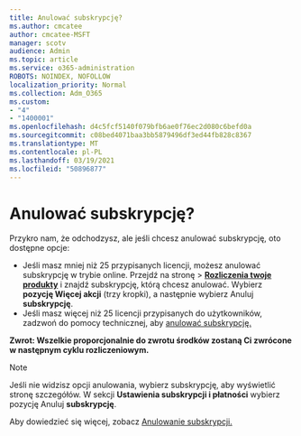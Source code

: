 ```yaml
---
title: Anulować subskrypcję?
ms.author: cmcatee
author: cmcatee-MSFT
manager: scotv
audience: Admin
ms.topic: article
ms.service: o365-administration
ROBOTS: NOINDEX, NOFOLLOW
localization_priority: Normal
ms.collection: Adm_O365
ms.custom:
- "4"
- "1400001"
ms.openlocfilehash: d4c5fcf5140f079bfb6ae0f76ec2d080c6befd0a
ms.sourcegitcommit: c08bed4071baa3bb5879496df3ed44fb828c8367
ms.translationtype: MT
ms.contentlocale: pl-PL
ms.lasthandoff: 03/19/2021
ms.locfileid: "50896877"
---
```

# <a name="canceling-your-subscription"></a>Anulować subskrypcję?

Przykro nam, że odchodzysz, ale jeśli chcesz anulować subskrypcję, oto dostępne opcje:
  
- Jeśli masz mniej niż 25 przypisanych licencji, możesz anulować subskrypcję w trybie online. Przejdź na  stronę \> **[Rozliczenia twoje produkty](https://go.microsoft.com/fwlink/p/?linkid=842054)** i znajdź subskrypcję, którą chcesz anulować. Wybierz **pozycję Więcej akcji** (trzy kropki), a następnie wybierz Anuluj **subskrypcję**.
- Jeśli masz więcej niż 25 licencji przypisanych do użytkowników, zadzwoń do pomocy technicznej, aby [anulować subskrypcję.](https://docs.microsoft.com/microsoft-365/admin/contact-support-for-business-products?view=o365-worldwide)
  
**Zwrot: Wszelkie proporcjonalnie do zwrotu środków zostaną Ci zwrócone w następnym cyklu rozliczeniowym.**

> [!NOTE]
> Jeśli nie widzisz opcji anulowania, wybierz subskrypcję, aby wyświetlić stronę szczegółów. W sekcji **Ustawienia subskrypcji i płatności** wybierz pozycję Anuluj **subskrypcję**.

Aby dowiedzieć się więcej, zobacz [Anulowanie subskrypcji.](https://docs.microsoft.com/microsoft-365/commerce/subscriptions/cancel-your-subscription)

